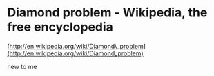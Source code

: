 <!--
id: 3365729585
link: http://tumblr.atmos.org/post/3365729585/diamond-problem-wikipedia-the-free-encyclopedia
slug: diamond-problem-wikipedia-the-free-encyclopedia
date: Fri Feb 18 2011 10:43:30 GMT-0800 (PST)
publish: 2011-02-018
tags: 
title: Diamond problem - Wikipedia, the free encyclopedia
-->


Diamond problem - Wikipedia, the free encyclopedia
==================================================

[http://en.wikipedia.org/wiki/Diamond\_problem](http://en.wikipedia.org/wiki/Diamond_problem)

new to me

